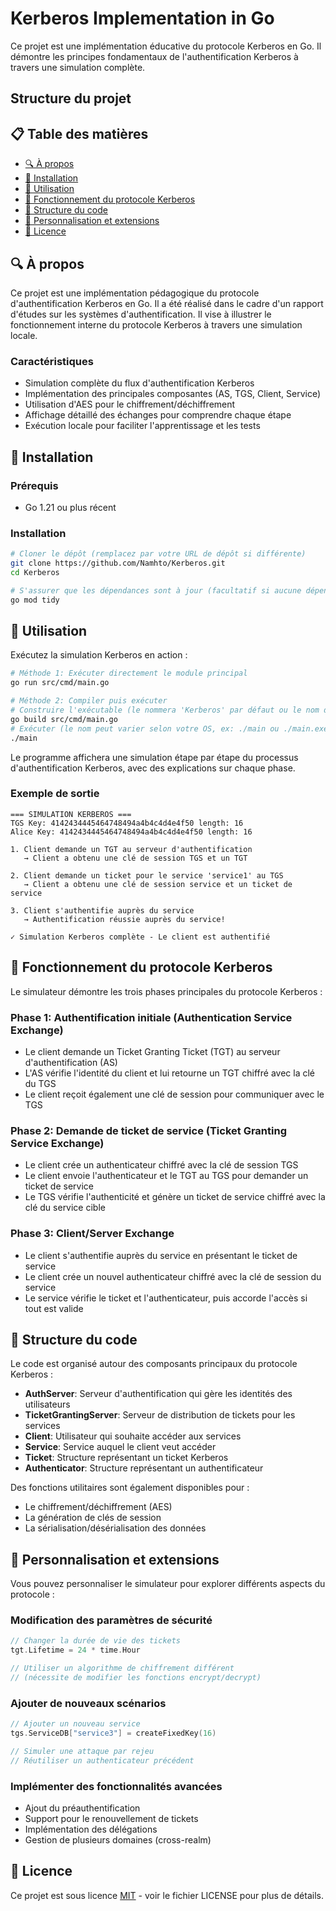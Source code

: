# Kerberos Implementation in Go

Ce projet est une implémentation éducative du protocole Kerberos en Go. Il démontre les principes fondamentaux de l'authentification Kerberos à travers une simulation complète.

## Structure du projet

## 📋 Table des matières

- [🔍 À propos](#à-propos)
- [💾 Installation](#installation)
- [🚀 Utilisation](#utilisation)
- [📖 Fonctionnement du protocole Kerberos](#fonctionnement-du-protocole-kerberos)
- [🧩 Structure du code](#structure-du-code)
- [🔧 Personnalisation et extensions](#personnalisation-et-extensions)
- [📄 Licence](#licence)

## 🔍 À propos

Ce projet est une implémentation pédagogique du protocole d'authentification Kerberos en Go. Il a été réalisé dans le cadre d'un rapport d'études sur les systèmes d'authentification. Il vise à illustrer le fonctionnement interne du protocole Kerberos à travers une simulation locale.

### Caractéristiques

- Simulation complète du flux d'authentification Kerberos
- Implémentation des principales composantes (AS, TGS, Client, Service)
- Utilisation d'AES pour le chiffrement/déchiffrement
- Affichage détaillé des échanges pour comprendre chaque étape
- Exécution locale pour faciliter l'apprentissage et les tests

## 💾 Installation

### Prérequis

- Go 1.21 ou plus récent

### Installation

```bash
# Cloner le dépôt (remplacez par votre URL de dépôt si différente)
git clone https://github.com/Namhto/Kerberos.git
cd Kerberos

# S'assurer que les dépendances sont à jour (facultatif si aucune dépendance externe)
go mod tidy
```

## 🚀 Utilisation

Exécutez la simulation Kerberos en action :

```bash
# Méthode 1: Exécuter directement le module principal
go run src/cmd/main.go

# Méthode 2: Compiler puis exécuter
# Construire l'exécutable (le nommera 'Kerberos' par défaut ou le nom du module)
go build src/cmd/main.go 
# Exécuter (le nom peut varier selon votre OS, ex: ./main ou ./main.exe)
./main 
```

Le programme affichera une simulation étape par étape du processus d'authentification Kerberos, avec des explications sur chaque phase.

### Exemple de sortie

```
=== SIMULATION KERBEROS ===
TGS Key: 4142434445464748494a4b4c4d4e4f50 length: 16
Alice Key: 4142434445464748494a4b4c4d4e4f50 length: 16

1. Client demande un TGT au serveur d'authentification
   → Client a obtenu une clé de session TGS et un TGT

2. Client demande un ticket pour le service 'service1' au TGS
   → Client a obtenu une clé de session service et un ticket de service

3. Client s'authentifie auprès du service
   → Authentification réussie auprès du service!

✓ Simulation Kerberos complète - Le client est authentifié
```

## 📖 Fonctionnement du protocole Kerberos

Le simulateur démontre les trois phases principales du protocole Kerberos :

### Phase 1: Authentification initiale (Authentication Service Exchange)
- Le client demande un Ticket Granting Ticket (TGT) au serveur d'authentification (AS)
- L'AS vérifie l'identité du client et lui retourne un TGT chiffré avec la clé du TGS
- Le client reçoit également une clé de session pour communiquer avec le TGS

### Phase 2: Demande de ticket de service (Ticket Granting Service Exchange)
- Le client crée un authenticateur chiffré avec la clé de session TGS
- Le client envoie l'authenticateur et le TGT au TGS pour demander un ticket de service
- Le TGS vérifie l'authenticité et génère un ticket de service chiffré avec la clé du service cible

### Phase 3: Client/Server Exchange
- Le client s'authentifie auprès du service en présentant le ticket de service
- Le client crée un nouvel authenticateur chiffré avec la clé de session du service
- Le service vérifie le ticket et l'authenticateur, puis accorde l'accès si tout est valide

## 🧩 Structure du code

Le code est organisé autour des composants principaux du protocole Kerberos :

- **AuthServer**: Serveur d'authentification qui gère les identités des utilisateurs
- **TicketGrantingServer**: Serveur de distribution de tickets pour les services
- **Client**: Utilisateur qui souhaite accéder aux services
- **Service**: Service auquel le client veut accéder
- **Ticket**: Structure représentant un ticket Kerberos
- **Authenticator**: Structure représentant un authentificateur

Des fonctions utilitaires sont également disponibles pour :
- Le chiffrement/déchiffrement (AES)
- La génération de clés de session
- La sérialisation/désérialisation des données

## 🔧 Personnalisation et extensions

Vous pouvez personnaliser le simulateur pour explorer différents aspects du protocole :

### Modification des paramètres de sécurité

```go
// Changer la durée de vie des tickets
tgt.Lifetime = 24 * time.Hour

// Utiliser un algorithme de chiffrement différent
// (nécessite de modifier les fonctions encrypt/decrypt)
```

### Ajouter de nouveaux scénarios

```go
// Ajouter un nouveau service
tgs.ServiceDB["service3"] = createFixedKey(16)

// Simuler une attaque par rejeu
// Réutiliser un authenticateur précédent
```

### Implémenter des fonctionnalités avancées

- Ajout du préauthentification
- Support pour le renouvellement de tickets
- Implémentation des délégations
- Gestion de plusieurs domaines (cross-realm)

## 📄 Licence

Ce projet est sous licence [MIT](LICENSE) - voir le fichier LICENSE pour plus de détails. 
